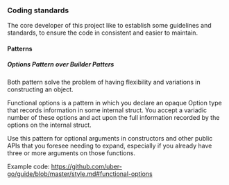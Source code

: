 
### Coding standards

The core developer of this project like to establish some guidelines and standards,
to ensure the code in consistent and easier to maintain.

#### Patterns

##### Options Pattern over Builder Patters

Both pattern solve the problem of having flexibility and variations in constructing an object.

Functional options is a pattern in which you declare an opaque Option type that records information in some internal struct.
You accept a variadic number of these options and act upon the full information recorded by the options on the internal struct.

Use this pattern for optional arguments in constructors and other public APIs that you foresee needing to expand,
especially if you already have three or more arguments on those functions.

Example code: https://github.com/uber-go/guide/blob/master/style.md#functional-options
